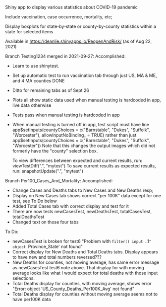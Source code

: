Shiny app to display various statistics about COVID-19 pandemic

Include vaccination, case occurrence, mortality, etc;

Display boxplots for state-by-state or county-by-county statistics within a state
for selected items

Available in https://deanlie.shinyapps.io/ReopenAndRisk/ (as of Aug 22, 2021)

Branch Testing1234 merged in 2021-09-27:
  Accomplished:
  * Learn to use shinytest.
  * Set up automatic test to run vaccination tab through just US, MA & ME, and 4 MA counties DONE
  * Ditto for remaining tabs as of Sept 26
  * Plots all show static data used when manual testing is hardcoded in app, live data
      otherwise
  * Tests pass when manual testing is hardcoded in app
  * When manual testing is turned off in app, test script must have line
      app$setInputs(countyChoices = c("Barnstable", "Dukes", "Suffolk", "Worcester"),
              allowInputNoBinding_ = TRUE)
    rather than just
      app$setInputs(countyChoices = c("Barnstable", "Dukes", "Suffolk", "Worcester"))
    Note that this changes the output images which did not formerly have the "county"
      selection box.

    To view differences between expected and current results, run:
      viewTestDiff(".", "mytest")
    To save current results as expected results, run:
      snapshotUpdate(".", "mytest")

Branch Per100_Cases_And_Mortality:
  Accomplished:
  * Change Cases and Deaths tabs to New Cases and New Deaths resp;
  * Display on New Cases tab shows correct "per 100K" data except for one test, see To Do below
  * Added Total Cases tab with correct display and test for it
  * There are now tests newCasesTest, newDeathsTest, totalCasesTest, totalDeathsTest
  * Changed text on those four tabs
  
  To Do:
  * newCasesTest is broken for test6 "Problem with `filter() input `..1`"
                                      object `Province_State' not found"
  * Correct display for New Deaths and Total Deaths tabs. Display appears to
      have new and total numbers reversed???
  * New Deaths for counties, not moving average, has same error message
      as newCasesTest test6 note above. That display for with moving average
      looks like what I would expect for total deaths with those input selections.
  * Total Deaths display for counties, with moving average, shows error
      "Error: object 'US_County_Deaths_Per100K_Avg' not found"
  * Total Deaths display for counties without moving average seems not to
      have per100K data

